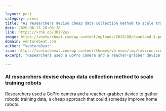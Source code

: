 ```yaml
---

layout: post
category: press
title: "AI researchers devise cheap data collection method to scale training robots"
date: 2020-08-13 20:06:28
link: https://vrhk.co/30TPZex
image: https://venturebeat.com/wp-content/uploads/2020/08/download-1.png?w=1200&strip=all
domain: venturebeat.com
author: "VentureBeat"
icon: https://venturebeat.com/wp-content/themes/vb-news/img/favicon.ico
excerpt: "Researchers used a GoPro camera and a reacher-grabber device to gather robotic training data, a cheap approach that could someday improve home robots."

---
```


### AI researchers devise cheap data collection method to scale training robots

Researchers used a GoPro camera and a reacher-grabber device to gather robotic training data, a cheap approach that could someday improve home robots.
